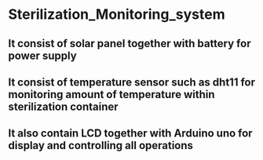 # Sterilization_Monitoring_system
## It consist of solar panel together with battery for power supply
## It consist of temperature sensor such as dht11 for monitoring amount of temperature within sterilization container
## It also contain LCD together with Arduino uno for display and controlling all operations

